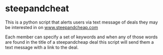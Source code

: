steepandcheat
=============

This is a python script that alerts users via text message of deals they may be interested in on www.steepandcheap.com

Each member can specify a set of keywords and when any of those words are found in the title of a steepandcheap deal this script will send them a text message with a link to the deal.
